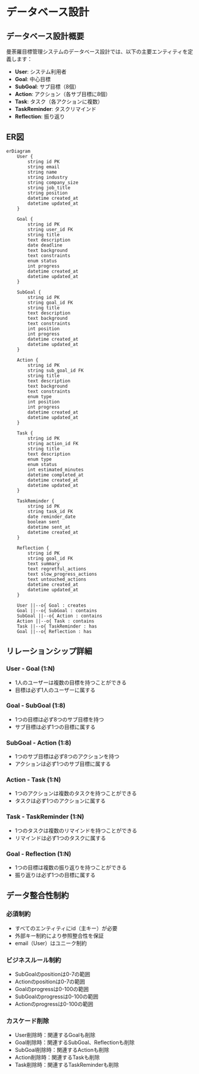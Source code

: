 # データベース設計

## データベース設計概要

曼荼羅目標管理システムのデータベース設計では、以下の主要エンティティを定義します：

- **User**: システム利用者
- **Goal**: 中心目標
- **SubGoal**: サブ目標（8個）
- **Action**: アクション（各サブ目標に8個）
- **Task**: タスク（各アクションに複数）
- **TaskReminder**: タスクリマインド
- **Reflection**: 振り返り

## ER図

```mermaid
erDiagram
    User {
        string id PK
        string email
        string name
        string industry
        string company_size
        string job_title
        string position
        datetime created_at
        datetime updated_at
    }
    
    Goal {
        string id PK
        string user_id FK
        string title
        text description
        date deadline
        text background
        text constraints
        enum status
        int progress
        datetime created_at
        datetime updated_at
    }
    
    SubGoal {
        string id PK
        string goal_id FK
        string title
        text description
        text background
        text constraints
        int position
        int progress
        datetime created_at
        datetime updated_at
    }
    
    Action {
        string id PK
        string sub_goal_id FK
        string title
        text description
        text background
        text constraints
        enum type
        int position
        int progress
        datetime created_at
        datetime updated_at
    }
    
    Task {
        string id PK
        string action_id FK
        string title
        text description
        enum type
        enum status
        int estimated_minutes
        datetime completed_at
        datetime created_at
        datetime updated_at
    }
    
    TaskReminder {
        string id PK
        string task_id FK
        date reminder_date
        boolean sent
        datetime sent_at
        datetime created_at
    }
    
    Reflection {
        string id PK
        string goal_id FK
        text summary
        text regretful_actions
        text slow_progress_actions
        text untouched_actions
        datetime created_at
        datetime updated_at
    }
    
    User ||--o{ Goal : creates
    Goal ||--o{ SubGoal : contains
    SubGoal ||--o{ Action : contains
    Action ||--o{ Task : contains
    Task ||--o{ TaskReminder : has
    Goal ||--o{ Reflection : has
```

## リレーションシップ詳細

### User - Goal (1:N)

- 1人のユーザーは複数の目標を持つことができる
- 目標は必ず1人のユーザーに属する

### Goal - SubGoal (1:8)

- 1つの目標は必ず8つのサブ目標を持つ
- サブ目標は必ず1つの目標に属する

### SubGoal - Action (1:8)

- 1つのサブ目標は必ず8つのアクションを持つ
- アクションは必ず1つのサブ目標に属する

### Action - Task (1:N)

- 1つのアクションは複数のタスクを持つことができる
- タスクは必ず1つのアクションに属する

### Task - TaskReminder (1:N)

- 1つのタスクは複数のリマインドを持つことができる
- リマインドは必ず1つのタスクに属する

### Goal - Reflection (1:N)

- 1つの目標は複数の振り返りを持つことができる
- 振り返りは必ず1つの目標に属する

## データ整合性制約

### 必須制約

- すべてのエンティティにid（主キー）が必要
- 外部キー制約により参照整合性を保証
- email（User）はユニーク制約

### ビジネスルール制約

- SubGoalのpositionは0-7の範囲
- Actionのpositionは0-7の範囲
- Goalのprogressは0-100の範囲
- SubGoalのprogressは0-100の範囲
- Actionのprogressは0-100の範囲

### カスケード削除

- User削除時：関連するGoalも削除
- Goal削除時：関連するSubGoal、Reflectionも削除
- SubGoal削除時：関連するActionも削除
- Action削除時：関連するTaskも削除
- Task削除時：関連するTaskReminderも削除
